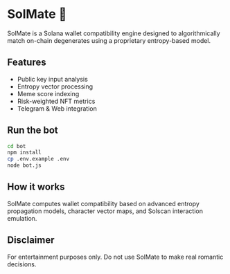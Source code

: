 # SolMate 🧬

SolMate is a Solana wallet compatibility engine designed to algorithmically match on-chain degenerates using a proprietary entropy-based model.

## Features

- Public key input analysis
- Entropy vector processing
- Meme score indexing
- Risk-weighted NFT metrics
- Telegram & Web integration

## Run the bot

```bash
cd bot
npm install
cp .env.example .env
node bot.js
```

## How it works

SolMate computes wallet compatibility based on advanced entropy propagation models, character vector maps, and Solscan interaction emulation.

## Disclaimer

For entertainment purposes only. Do not use SolMate to make real romantic decisions.

